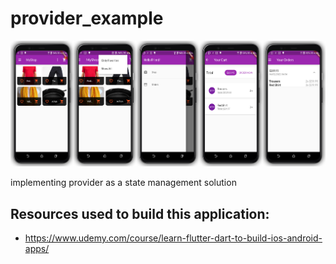 # provider_example

![alt text](https://github.com/TarekFahm/provider_example/blob/master/screens/screens.jpg)

implementing provider as a state management solution 

## Resources used to build this application:

 - https://www.udemy.com/course/learn-flutter-dart-to-build-ios-android-apps/ 
